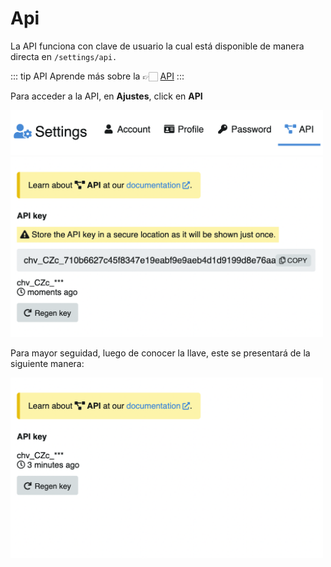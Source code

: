 # Api

La API funciona con clave de usuario la cual está disponible de manera directa en `/settings/api.`

::: tip API
Aprende más sobre la 👉🏻 [API](https://v4-docs.chevereto.com/api/api-v1.html)
:::

Para acceder a la API, en **Ajustes**, click en **API**

<img class="media-screen" src="../../src/manual/settings/account/set-api.png" width="500"/>

<img class="media-screen" src="../../src/manual/settings/account/API.png" width="500"/>

Para mayor seguidad, luego de conocer la llave, este se presentará de la siguiente manera:

<img class="media-screen" src="../../src/manual/settings/account/APIOC.png" width="500"/>
